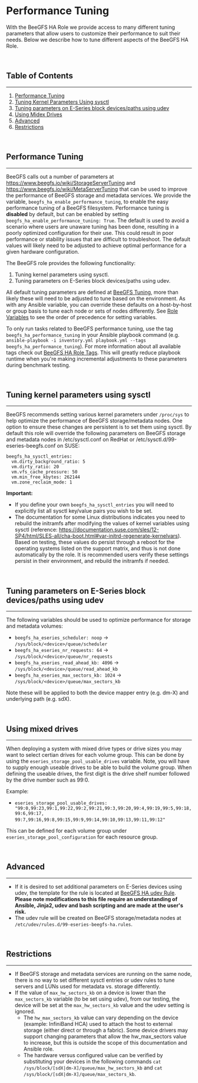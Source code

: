 # Performance Tuning
With the BeeGFS HA Role we provide access to many different tuning parameters that allow users to customize their 
performance to suit their needs. Below we describe how to tune different aspects of the BeeGFS HA Role.

<br>

## Table of Contents

--------------------------------------------------------------
1. [Performance Tuning](#performance-tuning)
2. [Tuning Kernel Parameters Using sysctl](#tuning-kernel-parameters-using-sysctl)
3. [Tuning parameters on E-Series block devices/paths using udev](#tuning-parameters-on-eseries-block-devices)
4. [Using Midex Drives](#using-mixed-drives)
5. [Advanced](#advanced)
6. [Restrictions](#restrictions)

<br>

<a name="performance-tuning"> </a>
## Performance Tuning
-----------------------------------------------------------------

BeeGFS calls out a number of parameters at https://www.beegfs.io/wiki/StorageServerTuning and 
https://www.beegfs.io/wiki/MetaServerTuning that can be used to improve the performance of BeeGFS storage and metadata
services. We provide the variable, `beegfs_ha_enable_performance_tuning`, to enable the easy performance tuning of a 
BeeGFS filesystem. Performance tuning is **disabled** by default, but can be enabled by setting 
`beegfs_ha_enable_performance_tuning: True`. The default is used to avoid a scenario where users are unaware tuning has
been done, resulting in a poorly optimized configuration for their use. This could result in poor performance or
stability issues that are difficult to troubleshoot. The default values will likely need to be adjusted to achieve
optimal performance for a given hardware configuration.

The BeeGFS role provides the following functionality:

1) Tuning kernel parameters using sysctl.
2) Tuning parameters on E-Series block devices/paths using udev.

All default tuning parameters are defined at [BeeGFS Tuning](../defaults/main.yml), more than likely these will need to
be adjusted to tune based on the environment. As with any Ansible variable, you can override these defaults on a
host-by-host or group basis to tune each node or sets of nodes differently. See [Role Variables](role_variables.md) to
see the order of precedence for setting variables.

To only run tasks related to BeeGFS performance tuning, use the tag `beegfs_ha_performance_tuning` in your Ansible
playbook command (e.g. `ansible-playbook -i inventory.yml playbook.yml --tags beegfs_ha_performance_tuning`). For more
information about all available tags check out [BeeGFS HA Role Tags](role_tags.md). This will greatly reduce playbook
runtime when you're making incremental adjustments to these parameters during benchmark testing.

<br>

<a name="tuning-kernel-parameters-using-sysctl"></a>
## Tuning kernel parameters using sysctl
-----------------------------------------
BeeGFS recommends setting various kernel parameters under `/proc/sys` to help optimize the performance of BeeGFS
storage/metadata nodes. One option to ensure these changes are persistent is to set them using sysctl. By default this
role will override the following parameters on BeeGFS storage and metadata nodes in /etc/sysctl.conf on RedHat or
/etc/sysctl.d/99-eseries-beegfs.conf on SUSE:

    beegfs_ha_sysctl_entries:
      vm.dirty_background_ratio: 5
      vm.dirty_ratio: 20
      vm.vfs_cache_pressure: 50
      vm.min_free_kbytes: 262144
      vm.zone_reclaim_mode: 1

**Important:**
- If you define your own `beegfs_ha_sysctl_entries` you will need to explicitly list all sysctl key/value pairs you wish
to be set.
- The documentation for some Linux distributions indicates you need to rebuild the initramfs after modifying the values
of kernel variables using sysctl 
(reference: https://documentation.suse.com/sles/12-SP4/html/SLES-all/cha-boot.html#var-initrd-regenerate-kernelvars).
Based on testing, these values do persist through a reboot for the operating 
systems listed on the support matrix, and thus is not done automatically by the role. It is recommended users verify
these settings persist in their environment, and rebuild the initramfs if needed.

<br>

<a name="tuning-parameters-on-eseries-block-devices"></a>
## Tuning parameters on E-Series block devices/paths using udev
-----------------------
The following variables should be used to optimize performance for storage and metadata volumes:

- `beegfs_ha_eseries_scheduler: noop` -> `/sys/block/<device>/queue/scheduler`
- `beegfs_ha_eseries_nr_requests: 64` -> `/sys/block/<device>/queue/nr_requests`
- `beegfs_ha_eseries_read_ahead_kb: 4096` -> `/sys/block/<device>/queue/read_ahead_kb`
- `beegfs_ha_eseries_max_sectors_kb: 1024` -> `/sys/block/<device>/queue/max_sectors_kb`

Note these will be applied to both the device mapper entry (e.g. dm-X) and underlying path (e.g. sdX).

<br>

 <a name="using-mixed-drives"></a>
 ## Using mixed drives
 -----------------------
 When deploying a system with mixed drive types or drive sizes you may want to select certian drives for each volume
 group. This can be done by using the `eseries_storage_pool_usable_drives` variable. Note, you will have to supply 
 enough useable drives to be able to build the volume group. When defining the useable drives, the first digit is the 
 drive shelf number followed by the drive number such as 99:0. 

 Example:
 - `eseries_storage_pool_usable_drives: "99:0,99:23,99:1,99:22,99:2,99:21,99:3,99:20,99:4,99:19,99:5,99:18,99:6,99:17,`
 `99:7,99:16,99:8,99:15,99:9,99:14,99:10,99:13,99:11,99:12"`

 This can be defined for each volume group under `eseries_storage_pool_configuration` for each resource group. 

 <br>

<a name="advanced"></a>
## Advanced
------------
- If it is desired to set additional parameters on E-Series devices using udev, the template for the rule is located at
[BeeGFS HA udev Rule](../templates/common/eseries_beegfs_ha_udev_rule.j2). **Please note modifications to this file
require an understanding of Ansible, Jinja2, udev and bash scripting and are made at the user's risk.**
- The udev rule will be created on BeeGFS storage/metadata nodes at `/etc/udev/rules.d/99-eseries-beegfs-ha.rules`.

<br>

<a name="restrictions"></a>
## Restrictions
---------------
- If BeeGFS storage and metadata services are running on the same node, there is no way to set different sysctl entries 
or udev rules to tune servers and LUNs used for metadata vs. storage differently.
- If the value of `max_hw_sectors_kb` on a device is lower than the `max_sectors_kb` variable (to be set using udev),
from our testing, the device will be set at the `max_hw_sectors_kb` value and the udev setting is ignored.
  - The `hw_max_sectors_kb` value can vary depending on the device (example: InfiniBand HCA) used to attach the host to
  external storage (either direct or through a fabric). Some device drivers may support changing parameters that allow 
  the hw_max_sectors value to increase, but this is outside the scope of this documentation and Ansible role.
  - The hardware versus configured value can be verified by substituting your devices in the following commands `cat 
  /sys/block/[sdX|dm-X]/queue/max_hw_sectors_kb` and `cat /sys/block/[sdX|dm-X]/queue/max_sectors_kb`.    